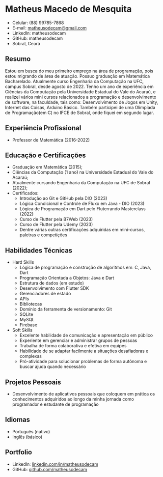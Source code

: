 # Matheus Macedo de Mesquita
- Celular: (88) 99785-7868
- E-mail: matheusodecam@gmail.com
- LinkedIn: matheusodecam
- GitHub: matheusodecam
- Sobral, Ceará

## Resumo
Estou em busca do meu primeiro emprego na área de programação, pois estou migrando de área de atuação. Possuo graduação em Matemática Bacharelado. Atualmente curso Engenharia da Computação na UFC, campus Sobral, desde agosto de 2022. Tenho um ano de experiência em Ciências da Computação pela Universidade Estadual do Vale do Acaraú, e realizei vários mini cursos relacionados a programação e desenvolvimento de software, na faculdade, tais como: Desenvolvimento de Jogos em Unity, Internet das Coisas, Arduino Básico. Também participei de uma Olimpíada de Programação(em C) no IFCE de Sobral, onde fiquei em segundo lugar.

## Experiência Profissional
- Professor de Matemática (2016-2022)

## Educação e Certificações
- Graduação em Matemática (2015);
- Ciências da Computação (1 ano) na Universidade Estadual do Vale do Acaraú;
- Atualmente cursando Engenharia da Computação na UFC de Sobral (2022);
- Certificados:
    - Introdução ao Git e GitHub pela DIO (2023)
    - Lógica Condicional e Controle de Fluxo em Java - DIO (2023)
    - Lógica de Programação em Dart pelo Fluterrando Masterclass (2022)
    - Curso de Flutter pela B7Web (2023)
    - Curso de Flutter pela Udemy (2023)	
	- Dentre várias outras certificações adquiridas em mini-cursos, paletras e competições

## Habilidades Técnicas
- Hard Skills
    - Lógica de programação e construção de algoritmos em: C, Java, Dart
    - Programação Orientada a Objetos: Java e Dart
	- Estrutura de dados (em estudo)
	- Desenvolvimento com Flutter SDK
	- Gerenciadores de estado
	- APIs
	- Bibliotecas
	- Domínio da ferramenta de versionamento: Git
	- SQLite
	- MySQL
	- Firebase
- Soft Skills
	- Excelente habilidade de comunicação e apresentação em público
	- Experiente em gerenciar e administrar grupos de pessoas
	- Trabalha de forma colaborativa e efetiva em equipes
	- Habilidade de se adaptar facilmente a situações desafiadoras e complexas
	- Pró-atividade para solucionar problemas de forma autônoma e buscar ajuda quando necessário

## Projetos Pessoais
- Desenvolvimento de aplicativos pessoais que coloquem em prática os conhecimentos adquiridos ao longo da minha jornada como programador e estudante de programação

## Idiomas
- Português (nativo)
- Inglês (básico)

## Portfolio
- LinkedIn: [linkedin.com/in/matheusodecam](https://www.linkedin.com/in/matheusodecam/)
- GitHub: [github.com/matheusodecam](https://github.com/matheusodecam)
